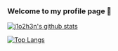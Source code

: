 ### Welcome to my profile page 👋

<!--
**j1o2h3n/j1o2h3n** is a ✨ _special_ ✨ repository because its `README.md` (this file) appears on your GitHub profile.

Here are some ideas to get you started:
- 📫 How to reach me: jiangxiangheng[at]gmail[dot]com

--> 

[![j1o2h3n's github stats](https://github-readme-stats.vercel.app/api?username=j1o2h3n&theme=dracula&show_icons=true&count_private=true)](https://github.com/anuraghazra/github-readme-stats)

[![Top Langs](https://github-readme-stats.vercel.app/api/top-langs/?username=j1o2h3n&theme=dracula&layout=compact)](https://github.com/anuraghazra/github-readme-stats)
